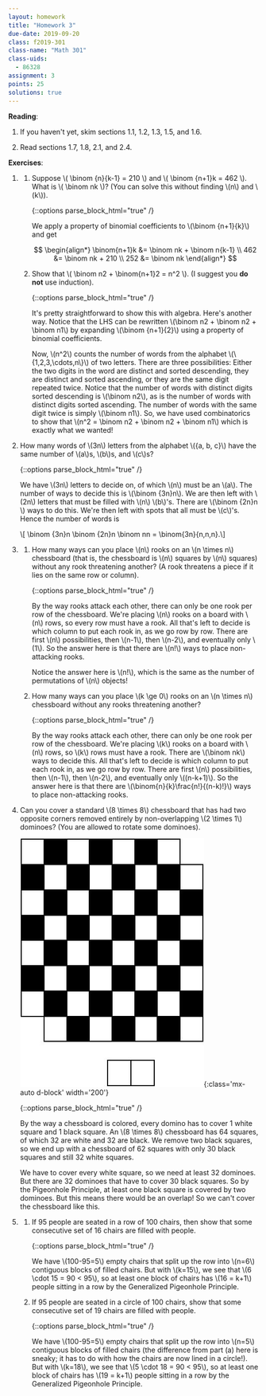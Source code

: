 ```yaml
---
layout: homework
title: "Homework 3"
due-date: 2019-09-20
class: f2019-301
class-name: "Math 301"
class-uids: 
  - 86328
assignment: 3
points: 25
solutions: true
---
```


**Reading**: 
1.  If you haven't yet, skim sections 1.1, 1.2, 1.3, 1.5, and 1.6.

2.  Read sections 1.7, 1.8, 2.1, and 2.4.

**Exercises**:

1.  
    1.  Suppose \\( \binom {n}{k-1} = 210 \\) and \\( \binom {n+1}k = 462 \\). What
        is \\( \binom nk \\)? (You can solve this without finding \\(n\\) and
        \\(k\\)).
        
        {::options parse_block_html="true" /}
    
        <div class="solution collapse">

        We apply a property of binomial coefficients to \\(\binom {n+1}{k}\\) and get
        
        $$
        \begin{align*}
        \binom{n+1}k &= \binom nk + \binom n{k-1} \\
        462 &= \binom nk + 210 \\
        252 &= \binom nk
        \end{align*}
        $$

        </div>
        
    2.  Show that \\( \binom n2 + \binom{n+1}2 = n^2 \\). (I suggest you **do not** use induction).
    
        {::options parse_block_html="true" /}
    
        <div class="solution collapse">

        It's pretty straightforward to show this with algebra. Here's another way. Notice that the LHS can be rewritten \\(\binom n2 + \binom n2 + \binom n1\\) by expanding \\(\binom {n+1}{2}\\) using a property of binomial coefficients.
        
        Now, \\(n^2\\) counts the number of words from the alphabet \\(\\{1,2,3,\cdots,n\\}\\) of two letters. There are three possibilities: Either the two digits in the word are distinct and sorted descending, they are distinct and sorted ascending, or they are the same digit repeated twice. Notice that the number of words with distinct digits sorted descending is \\(\binom n2\\), as is the number of words with distinct digits sorted ascending. The number of words with the same digit twice is simply \\(\binom n1\\). So, we have used combinatorics to show that \\(n^2 = \binom n2 + \binom n2 + \binom n1\\) which is exactly what we wanted!

        </div>
    
2.  How many words of \\(3n\\) letters from the alphabet \\(\{a, b, c\}\\) have the same number of \\(a\\)s, \\(b\\)s, and \\(c\\)s?

    {::options parse_block_html="true" /}
    
    <div class="solution collapse">

    We have \\(3n\\) letters to decide on, of which \\(n\\) must be an \\(a\\). The number of ways to decide this is \\(\binom {3n}n\\). We are then left with \\(2n\\) letters that must be filled with \\(n\\) \\(b\\)'s. There are \\(\binom {2n}n \\) ways to do this. We're then left with spots that all must be \\(c\\)'s. Hence the number of words is
    
    \\[ \binom {3n}n \binom {2n}n \binom nn = \binom{3n}{n,n,n}.\\]

    </div>

3.  
    1.  How many ways can you place \\(n\\) rooks on an \\(n \times n\\) chessboard
        (that is, the chessboard is \\(n\\) squares by \\(n\\) squares) without any
        rook threatening another? (A rook threatens a piece if it lies on the same
        row or column).
        
        {::options parse_block_html="true" /}
    
        <div class="solution collapse">

        By the way rooks attack each other, there can only be one rook per row of the chessboard. We're placing \\(n\\) rooks on a board with \\(n\\) rows, so every row must have a rook. All that's left to decide is which column to put each rook in, as we go row by row. There are first \\(n\\) possibilities, then \\(n-1\\), then \\(n-2\\), and eventually only \\(1\\). So the answer here is that there are \\(n!\\) ways to place non-attacking rooks.
        
        Notice the answer here is \\(n!\\), which is the same as the number of permutations of \\(n\\) objects!

        </div>
        
    2.  How many ways can you place \\(k \ge 0\\) rooks on an \\(n \times n\\)
        chessboard without any rooks threatening another?
        
        {::options parse_block_html="true" /}
    
        <div class="solution collapse">

        By the way rooks attack each other, there can only be one rook per row of the chessboard. We're placing \\(k\\) rooks on a board with \\(n\\) rows, so \\(k\\) rows must have a rook. There are \\(\binom nk\\) ways to decide this. All that's left to decide is which column to put each rook in, as we go row by row. There are first \\(n\\) possibilities, then \\(n-1\\), then \\(n-2\\), and eventually only \\((n-k+1)\\). So the answer here is that there are \\(\binom{n}{k}\frac{n!}{(n-k)!}\\) ways to place non-attacking rooks.
        
        </div>

4.  Can you cover a standard \\(8 \times 8\\) chessboard that has had two
    opposite corners removed entirely by non-overlapping \\(2 \times 1\\)
    dominoes? (You are allowed to rotate some dominoes).
    
    ![chessboard problem](/res/img/classes/chessboard_dominos.jpg){:class='mx-auto d-block' width='200'}
    
    {::options parse_block_html="true" /}
    
    <div class="solution collapse">

    By the way a chessboard is colored, every domino has to cover 1 white square and 1 black square. An \\(8 \times 8\\) chessboard has 64 squares, of which 32 are white and 32 are black. We remove two black squares, so we end up with a chessboard of 62 squares with only 30 black squares and still 32 white squares.
    
    We have to cover every white square, so we need at least 32 dominoes. But there are 32 dominoes that have to cover 30 black squares. So by the Pigeonhole Principle, at least one black square is covered by two dominoes. But this means there would be an overlap! So we can't cover the chessboard like this.
    
    </div>

5.  
    1.  If 95 people are seated in a row of 100 chairs, then show that some consecutive set of 16 chairs are filled with people.
    
        {::options parse_block_html="true" /}
    
        <div class="solution collapse">

        We have \\(100-95=5\\) empty chairs that split up the row into \\(n=6\\) contiguous blocks of filled chairs. But with \\(k=15\\), we see that \\(6 \cdot 15 = 90 < 95\\), so at least one block of chairs has \\(16 = k+1\\) people sitting in a row by the Generalized Pigeonhole Principle.

        </div>

    2.  If 95 people are seated in a circle of 100 chairs, show that some consecutive set of 19 chairs are filled with people.
    
        {::options parse_block_html="true" /}
    
        <div class="solution collapse">

        We have \\(100-95=5\\) empty chairs that split up the row into \\(n=5\\) contiguous blocks of filled chairs (the difference from part (a) here is sneaky; it has to do with how the chairs are now lined in a circle!). But with \\(k=18\\), we see that \\(5 \cdot 18 = 90 < 95\\), so at least one block of chairs has \\(19 = k+1\\) people sitting in a row by the Generalized Pigeonhole Principle.

        </div>

